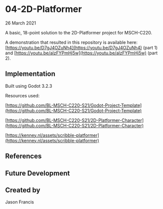 # 04-2D-Platformer
26 March 2021

A basic, 18-point solution to the 2D-Platformer project for MSCH-C220.

A demonstration that resulted in this repository is available here: [https://youtu.be/D7gJ4OZuNh4](https://youtu.be/D7gJ4OZuNh4) (part 1) and [https://youtu.be/alzFYPmHj5w](https://youtu.be/alzFYPmHj5w) (part 2).

## Implementation
Built using Godot 3.2.3

Resources used:

[https://github.com/BL-MSCH-C220-S21/Godot-Project-Template](https://github.com/BL-MSCH-C220-S21/Godot-Project-Template)

[https://github.com/BL-MSCH-C220-S21/2D-Platformer-Character](https://github.com/BL-MSCH-C220-S21/2D-Platformer-Character)

[https://kenney.nl/assets/scribble-platformer](https://kenney.nl/assets/scribble-platformer)

## References

## Future Development

## Created by 
Jason Francis
